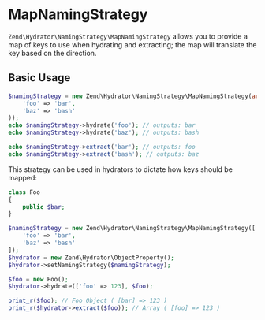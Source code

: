 # MapNamingStrategy

`Zend\Hydrator\NamingStrategy\MapNamingStrategy` allows you to provide a map of
keys to use when hydrating and extracting; the map will translate the key based
on the direction.

## Basic Usage

```php
$namingStrategy = new Zend\Hydrator\NamingStrategy\MapNamingStrategy(array(
    'foo' => 'bar',
    'baz' => 'bash'
));
echo $namingStrategy->hydrate('foo'); // outputs: bar
echo $namingStrategy->hydrate('baz'); // outputs: bash

echo $namingStrategy->extract('bar'); // outputs: foo
echo $namingStrategy->extract('bash'); // outputs: baz
```

This strategy can be used in hydrators to dictate how keys should be mapped:

```php
class Foo
{
    public $bar;
}

$namingStrategy = new Zend\Hydrator\NamingStrategy\MapNamingStrategy([
    'foo' => 'bar',
    'baz' => 'bash'
]);
$hydrator = new Zend\Hydrator\ObjectProperty();
$hydrator->setNamingStrategy($namingStrategy);

$foo = new Foo();
$hydrator->hydrate(['foo' => 123], $foo);

print_r($foo); // Foo Object ( [bar] => 123 )
print_r($hydrator->extract($foo)); // Array ( [foo] => 123 )
```
